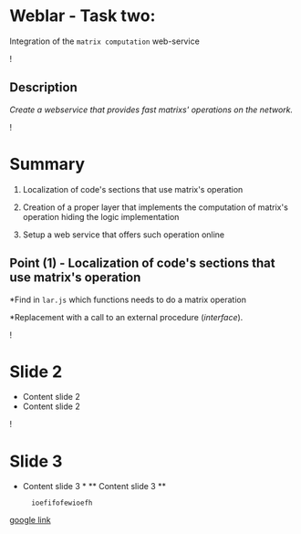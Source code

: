 Weblar - Task two: 
==================
Integration of the `matrix computation` web-service

!

## Description

*Create a webservice that provides fast matrixs' operations on the network.*

!

Summary
=======

1) Localization of code's sections that use matrix's operation

2) Creation of a proper layer that implements the computation of matrix's operation hiding the logic implementation

3) Setup a web service that offers such operation online



## Point (1) - Localization of code's sections that use matrix's operation

*Find in `lar.js` which functions needs to do a matrix operation 

*Replacement with a call to an external procedure (*interface*).

!

Slide 2 
===
* Content slide 2
* Content slide 2

!

Slide 3 
===
* Content slide 3 *
** Content slide 3 **

		ioefifofewioefh
[google link](www.google.com)
